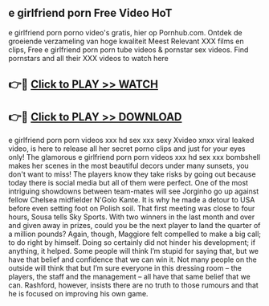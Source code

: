 ## e girlfriend porn Free Video HoT 

e girlfriend porn porno video's gratis, hier op Pornhub.com. Ontdek de groeiende verzameling van hoge kwaliteit Meest Relevant XXX films en clips,
Free e girlfriend porn porn tube videos & pornstar sex videos. Find pornstars and all their XXX videos to watch here


## 👉🔴 [Click to PLAY >> WATCH](http://us.freeplayer.one?title=e_girlfriend_porn&ref=16D)

## 👉🔴 [Click to PLAY >> DOWNLOAD](http://us.freeplayer.one?title=e_girlfriend_porn&ref=16D)


e girlfriend porn porn videos xxx hd sex xxx sexy Xvideo xnxx viral leaked video, is here to release all her secret porno clips and just for your eyes only! The glamorous e girlfriend porn porn videos xxx hd sex xxx bombshell makes her scenes in the most beautiful decors under many sunsets, you don't want to miss! The players know they take risks by going out because today there is social media but all of them were perfect. One of the most intriguing showdowns between team-mates will see Jorginho go up against fellow Chelsea midfielder N'Golo Kante. It is why he made a detour to USA before even setting foot on Polish soil. That first meeting was close to four hours, Sousa tells Sky Sports. With two winners in the last month and over and given away in prizes, could you be the next player to land the quarter of a million pounds? Again, though, Maggiore felt compelled to make a big call; to do right by himself. Doing so certainly did not hinder his development; if anything, it helped. Some people will think I’m stupid for saying that, but we have that belief and confidence that we can win it. Not many people on the outside will think that but I’m sure everyone in this dressing room – the players, the staff and the management – all have that same belief that we can. Rashford, however, insists there are no truth to those rumours and that he is focused on improving his own game.